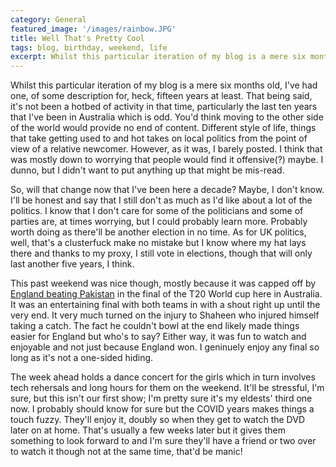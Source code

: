 ```yaml
---
category: General
featured_image: '/images/rainbow.JPG'
title: Well That's Pretty Cool
tags: blog, birthday, weekend, life
excerpt: Whilst this particular iteration of my blog is a mere six months old, I've had one, of some description for, heck, fifteen years at least. That being said, it's not been a hotbed of activity in that time, particularly the last ten years that I've been in Australia which is odd. You'd think moving to the other side of the world would provide no end of content. Different style of life, things that take getting used to and hot takes on local politics from the point of view of a relative newcomer. However, as it was, I barely posted. I think that was mostly down to worrying that people would find it offensive(?) maybe. I dunno, but I didn't want to put anything up that might be mis-read.
---
```


Whilst this particular iteration of my blog is a mere six months old, I've had one, of some description for, heck, fifteen years at least. That being said, it's not been a hotbed of activity in that time, particularly the last ten years that I've been in Australia which is odd. You'd think moving to the other side of the world would provide no end of content. Different style of life, things that take getting used to and hot takes on local politics from the point of view of a relative newcomer. However, as it was, I barely posted. I think that was mostly down to worrying that people would find it offensive(?) maybe. I dunno, but I didn't want to put anything up that might be mis-read.

So, will that change now that I've been here a decade? Maybe, I don't know. I'll be honest and say that I still don't as much as I'd like about a lot of the politics. I know that I don't care for some of the politicians and some of parties are, at times worrying, but I could probably learn more. Probably worth doing as there'll be another election in no time. As for UK politics, well, that's a clusterfuck make no mistake but I know where my hat lays there and thanks to my proxy, I still vote in elections, though that will only last another five years, I think.

This past weekend was nice though, mostly because it was capped off by [England beating Pakistan](https://www.bbc.com/sport/cricket/63613694) in the final of the T20 World cup here in Australia. It was an entertaining final with both teams in with a shout right up until the very end. It very much turned on the injury to Shaheen who injured himself taking a catch. The fact he couldn't bowl at the end likely made things easier for England but who's to say? Either way, it was fun to watch and enjoyable and not just because England won. I geninuely enjoy any final so long as it's not a one-sided hiding.

The week ahead holds a dance concert for the girls which in turn involves tech rehersals and long hours for them on the weekend. It'll be stressful, I'm sure, but this isn't our first show; I'm pretty sure it's my eldests' third one now. I probably should know for sure but the COVID years makes things a touch fuzzy. They'll enjoy it, doubly so when they get to watch the DVD later on at home. That's usually a few weeks later but it gives them something to look forward to and I'm sure they'll have a friend or two over to watch it though not at the same time, that'd be manic!
